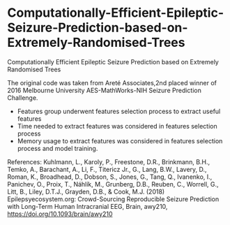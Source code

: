 # Computationally-Efficient-Epileptic-Seizure-Prediction-based-on-Extremely-Randomised-Trees
Computationally Efficient Epileptic Seizure Prediction based on Extremely Randomised Trees

The original code was taken from Areté Associates,2nd placed winner of 2016 Melbourne University AES-MathWorks-NIH Seizure Prediction Challenge.

* Features group underwent features selection process to extract useful features  
* Time needed to extract features was considered in features selection process
* Memory usage to extract features was considered in features selection process and model training.


References:
Kuhlmann, L., Karoly, P., Freestone, D.R., Brinkmann, B.H., Temko, A., Barachant, A., Li, F., Titericz Jr., G., Lang, B.W., Lavery, D., Roman, K., Broadhead, D., Dobson, S., Jones, G., Tang, Q., Ivanenko, I., Panichev, O., Proix, T., Náhlík, M., Grunberg, D.B., Reuben, C., Worrell, G., Litt, B., Liley, D.T.J., Grayden, D.B., & Cook, M.J. (2018) Epilepsyecosystem.org: Crowd-Sourcing Reproducible Seizure Prediction with Long-Term Human Intracranial EEG, Brain, awy210, https://doi.org/10.1093/brain/awy210

